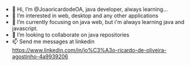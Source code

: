- 👋 Hi, I’m @JoaoricardodeOA, java developer, always learning...
- 👀 I’m interested in web, desktop and any other applications
- 🌱 I’m currently focusing on java web, but i'm always learning java and javascript.
- 💞️ I’m looking to collaborate on java repositories
- 📫 Send me messages at linkedin https://www.linkedin.com/in/jo%C3%A3o-ricardo-de-oliveira-agostinho-4a9939206

<!---
JoaoricardodeOA/JoaoricardodeOA is a ✨ special ✨ repository because its `README.md` (this file) appears on your GitHub profile.
You can click the Preview link to take a look at your changes.
--->
